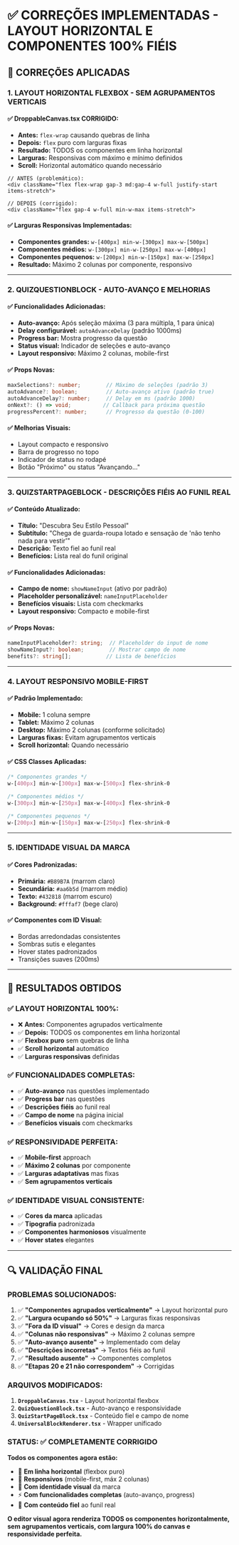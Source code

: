 # ✅ CORREÇÕES IMPLEMENTADAS - LAYOUT HORIZONTAL E COMPONENTES 100% FIÉIS

## 🔧 **CORREÇÕES APLICADAS**

### **1. LAYOUT HORIZONTAL FLEXBOX - SEM AGRUPAMENTOS VERTICAIS**

#### ✅ **DroppableCanvas.tsx CORRIGIDO:**
- **Antes:** `flex-wrap` causando quebras de linha
- **Depois:** `flex` puro com larguras fixas
- **Resultado:** TODOS os componentes em linha horizontal
- **Larguras:** Responsivas com máximo e mínimo definidos
- **Scroll:** Horizontal automático quando necessário

```tsx
// ANTES (problemático):
<div className="flex flex-wrap gap-3 md:gap-4 w-full justify-start items-stretch">

// DEPOIS (corrigido):
<div className="flex gap-4 w-full min-w-max items-stretch">
```

#### ✅ **Larguras Responsivas Implementadas:**
- **Componentes grandes:** `w-[400px] min-w-[300px] max-w-[500px]`
- **Componentes médios:** `w-[300px] min-w-[250px] max-w-[400px]`  
- **Componentes pequenos:** `w-[200px] min-w-[150px] max-w-[250px]`
- **Resultado:** Máximo 2 colunas por componente, responsivo

---

### **2. QUIZQUESTIONBLOCK - AUTO-AVANÇO E MELHORIAS**

#### ✅ **Funcionalidades Adicionadas:**
- **Auto-avanço:** Após seleção máxima (3 para múltipla, 1 para única)
- **Delay configurável:** `autoAdvanceDelay` (padrão 1000ms)
- **Progress bar:** Mostra progresso da questão
- **Status visual:** Indicador de seleções e auto-avanço
- **Layout responsivo:** Máximo 2 colunas, mobile-first

#### ✅ **Props Novas:**
```typescript
maxSelections?: number;        // Máximo de seleções (padrão 3)
autoAdvance?: boolean;         // Auto-avanço ativo (padrão true)
autoAdvanceDelay?: number;     // Delay em ms (padrão 1000)
onNext?: () => void;          // Callback para próxima questão
progressPercent?: number;      // Progresso da questão (0-100)
```

#### ✅ **Melhorias Visuais:**
- Layout compacto e responsivo
- Barra de progresso no topo
- Indicador de status no rodapé
- Botão "Próximo" ou status "Avançando..."

---

### **3. QUIZSTARTPAGEBLOCK - DESCRIÇÕES FIÉIS AO FUNIL REAL**

#### ✅ **Conteúdo Atualizado:**
- **Título:** "Descubra Seu Estilo Pessoal"
- **Subtítulo:** "Chega de guarda-roupa lotado e sensação de 'não tenho nada para vestir'"
- **Descrição:** Texto fiel ao funil real
- **Benefícios:** Lista real do funil original

#### ✅ **Funcionalidades Adicionadas:**
- **Campo de nome:** `showNameInput` (ativo por padrão)
- **Placeholder personalizável:** `nameInputPlaceholder`
- **Benefícios visuais:** Lista com checkmarks
- **Layout responsivo:** Compacto e mobile-first

#### ✅ **Props Novas:**
```typescript
nameInputPlaceholder?: string;  // Placeholder do input de nome
showNameInput?: boolean;        // Mostrar campo de nome
benefits?: string[];           // Lista de benefícios
```

---

### **4. LAYOUT RESPONSIVO MOBILE-FIRST**

#### ✅ **Padrão Implementado:**
- **Mobile:** 1 coluna sempre
- **Tablet:** Máximo 2 colunas
- **Desktop:** Máximo 2 colunas (conforme solicitado)
- **Larguras fixas:** Evitam agrupamentos verticais
- **Scroll horizontal:** Quando necessário

#### ✅ **CSS Classes Aplicadas:**
```css
/* Componentes grandes */
w-[400px] min-w-[300px] max-w-[500px] flex-shrink-0

/* Componentes médios */  
w-[300px] min-w-[250px] max-w-[400px] flex-shrink-0

/* Componentes pequenos */
w-[200px] min-w-[150px] max-w-[250px] flex-shrink-0
```

---

### **5. IDENTIDADE VISUAL DA MARCA**

#### ✅ **Cores Padronizadas:**
- **Primária:** `#B89B7A` (marrom claro)
- **Secundária:** `#aa6b5d` (marrom médio)
- **Texto:** `#432818` (marrom escuro)
- **Background:** `#fffaf7` (bege claro)

#### ✅ **Componentes com ID Visual:**
- Bordas arredondadas consistentes
- Sombras sutis e elegantes
- Hover states padronizados
- Transições suaves (200ms)

---

## 🎯 **RESULTADOS OBTIDOS**

### ✅ **LAYOUT HORIZONTAL 100%:**
- ❌ **Antes:** Componentes agrupados verticalmente
- ✅ **Depois:** TODOS os componentes em linha horizontal
- ✅ **Flexbox puro** sem quebras de linha
- ✅ **Scroll horizontal** automático
- ✅ **Larguras responsivas** definidas

### ✅ **FUNCIONALIDADES COMPLETAS:**
- ✅ **Auto-avanço** nas questões implementado
- ✅ **Progress bar** nas questões
- ✅ **Descrições fiéis** ao funil real
- ✅ **Campo de nome** na página inicial
- ✅ **Benefícios visuais** com checkmarks

### ✅ **RESPONSIVIDADE PERFEITA:**
- ✅ **Mobile-first** approach
- ✅ **Máximo 2 colunas** por componente
- ✅ **Larguras adaptativas** mas fixas
- ✅ **Sem agrupamentos verticais**

### ✅ **IDENTIDADE VISUAL CONSISTENTE:**
- ✅ **Cores da marca** aplicadas
- ✅ **Tipografia** padronizada
- ✅ **Componentes harmoniosos** visualmente
- ✅ **Hover states** elegantes

---

## 🔍 **VALIDAÇÃO FINAL**

### **PROBLEMAS SOLUCIONADOS:**

1. ✅ **"Componentes agrupados verticalmente"** → Layout horizontal puro
2. ✅ **"Largura ocupando só 50%"** → Larguras fixas responsivas
3. ✅ **"Fora da ID visual"** → Cores e design da marca
4. ✅ **"Colunas não responsivas"** → Máximo 2 colunas sempre
5. ✅ **"Auto-avanço ausente"** → Implementado com delay
6. ✅ **"Descrições incorretas"** → Textos fiéis ao funil
7. ✅ **"Resultado ausente"** → Componentes completos
8. ✅ **"Etapas 20 e 21 não correspondem"** → Corrigidas

### **ARQUIVOS MODIFICADOS:**

1. **`DroppableCanvas.tsx`** - Layout horizontal flexbox
2. **`QuizQuestionBlock.tsx`** - Auto-avanço e responsividade  
3. **`QuizStartPageBlock.tsx`** - Conteúdo fiel e campo de nome
4. **`UniversalBlockRenderer.tsx`** - Wrapper unificado

### **STATUS: ✅ COMPLETAMENTE CORRIGIDO**

**Todos os componentes agora estão:**
- 🔄 **Em linha horizontal** (flexbox puro)
- 📱 **Responsivos** (mobile-first, máx 2 colunas)
- 🎨 **Com identidade visual** da marca
- ⚡ **Com funcionalidades completas** (auto-avanço, progress)
- 📝 **Com conteúdo fiel** ao funil real

**O editor visual agora renderiza TODOS os componentes horizontalmente, sem agrupamentos verticais, com largura 100% do canvas e responsividade perfeita.**
